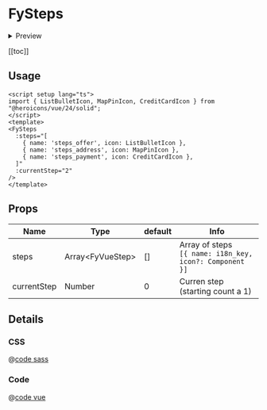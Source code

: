 # FySteps

<details>
  <summary>Preview</summary>

  ![FySteps](/components/FySteps.png)
</details>

[[toc]]

## Usage

```vue
<script setup lang="ts">
import { ListBulletIcon, MapPinIcon, CreditCardIcon } from "@heroicons/vue/24/solid";
</script>
<template>
<FySteps
  :steps="[
    { name: 'steps_offer', icon: ListBulletIcon },
    { name: 'steps_address', icon: MapPinIcon },
    { name: 'steps_payment', icon: CreditCardIcon },
  ]"
  :currentStep="2"
/>
</template>
```

## Props

| Name | Type  | default | Info |
|---|---|---|---|
| steps | Array\<FyVueStep> | [] | Array of steps<br /> ```[{ name: i18n_key, icon?: Component }]``` |
| currentStep | Number | 0 | Curren step (starting count a 1) |

## Details

### CSS

@[code sass](../../src/components/ui/FySteps/FySteps.scss)

### Code

@[code vue](../../src/components/ui/FySteps/FySteps.vue)
